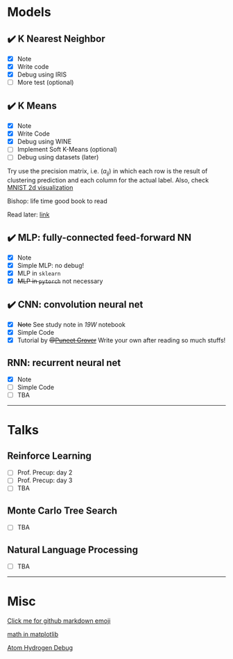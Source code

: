 # Models

## :heavy_check_mark: K Nearest Neighbor

- [x] Note
- [x] Write code
- [x] Debug using IRIS
- [ ] More test (optional)

## :heavy_check_mark: K Means

- [x] Note
- [x] Write Code
- [x] Debug using WINE
- [ ] Implement Soft K-Means (optional)
- [ ] Debug using datasets (later)

Try use the precision matrix, i.e. $(a_{ij})$ in which each row is the result of clustering prediction and each column for the actual label.
Also, check [MNIST 2d visualization](https://colah.github.io/posts/2014-10-Visualizing-MNIST/)

Bishop: life time good book to read

Read later: [link](https://scikit-learn.org/stable/auto_examples/cluster/plot_mini_batch_kmeans.html#sphx-glr-auto-examples-cluster-plot-mini-batch-kmeans-py)

## :heavy_check_mark: MLP: fully-connected feed-forward NN

- [x] Note
- [x] Simple MLP: no debug!
- [x] MLP in `sklearn`
- [x] ~~MLP in `pytorch`~~ not necessary

## :heavy_check_mark: CNN: convolution neural net

- [x] ~~Note~~ See study note in _19W_ notebook
- [x] Simple Code
- [x] Tutorial by ~~@[Puneet Grover](https://www.kaggle.com/puneetgrover)~~ Write your own after reading so much stuffs!

## RNN: recurrent neural net

- [x] Note
- [ ] Simple Code
- [ ] TBA

---

# Talks

## Reinforce Learning

- [ ] Prof. Precup: day 2
- [ ] Prof. Precup: day 3
- [ ] TBA

## Monte Carlo Tree Search

- [ ] TBA

## Natural Language Processing

- [ ] TBA

---

# Misc

[Click me for github markdown emoji](https://gist.github.com/rxaviers/7360908)

[math in matplotlib](https://matplotlib.org/tutorials/text/mathtext.html)

[Atom Hydrogen Debug](https://nteract.gitbooks.io/hydrogen/docs/Troubleshooting.html)
